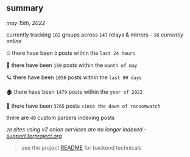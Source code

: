 
## summary
_may 15th, 2022_

currently tracking `102` groups across `147` relays & mirrors - _`56` currently online_

⏲ there have been `3` posts within the `last 24 hours`

🦈 there have been `150` posts within the `month of may`

🪐 there have been `1056` posts within the `last 90 days`

🏚 there have been `1479` posts within the `year of 2022`

🦕 there have been `3765` posts `since the dawn of ransomwatch`

there are `49` custom parsers indexing posts

_`20` sites using v2 onion services are no longer indexed - [support.torproject.org](https://support.torproject.org/onionservices/v2-deprecation/)_

> see the project [README](https://github.com/thetanz/ransomwatch#ransomwatch--) for backend technicals
